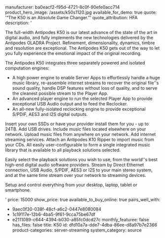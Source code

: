 manufacturer: ba0eacf2-f95d-4721-8c0f-90efe0acc714
product_hero_image: /assets/k50s1120.jpg
available_for_demo: true
quote: '“The K50 is an Absolute Game Changer.”'
quote_attribution: HFA
description: '<p>The full-width Antipodes K50 is our latest advance of the state of the art in digital audio, and fully implements the new technologies delivered by the Antipodes OLADRA Project. Refinement, dimensionality, dynamics, timbre and resolution are exceptional. The Antipodes K50 gets out of the way to let you fully experience the emotional impact of the original recording.&nbsp;&nbsp;</p><p>The Antipodes K50 integrates three separately powered and isolated computation engines:</p><ul><li>A high power engine to enable Server Apps to effortlessly handle a huge music library, re-assemble internet streams to recover the original file''s sound quality, handle DSP features without loss of quality, and to serve the cleanest possible stream to the Player App.</li><li>An advanced player engine to run the selected Player App to provide exceptional USB Audio output and to feed the Reclocker.</li><li>An all-new fully-isolated reclocking engine to provide exceptional S/PDIF, AES3 and I2S digital outputs.</li></ul><p>Insert your own SSDs or have your provider install them for you - up to 24TB. Add USB drives. Include music files located elsewhere on your network. Upload music files from anywhere on your network. Add internet streaming services. Attach an Antipodes K10 Ripper to import music from your CDs. All easily user-configurable to form a single integrated music library that is available to all playback solutions selected.</p><p>Easily select the playback solutions you wish to use, from the world''s best high-end digital audio software providers. Stream by Direct Ethernet connection, USB Audio, S/PDIF, AES3 or I2S to your main stereo system, and at the same time stream over your network to streaming devices.</p><p>Setup and control everything from your desktop, laptop, tablet or smartphone.</p>'
price: 15000
show_price: true
available_to_buy_online: true
pairs_well_with:
  - 9aec0f30-038f-48cf-a6c2-0447e8080084
  - 1c19117e-12b6-4ba5-9f61-9cca75be67df
  - e2111089-c644-4394-b030-a85fc0dcd27c
monthly_featuree: false
has_files: false
title: K50
id: dfd10a7a-dde7-4dba-86ee-d8a97b7e2366
product-categories: server-streaming
system_category: source

